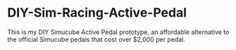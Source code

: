 # DIY-Sim-Racing-Active-Pedal
This is my DIY Simucube Active Pedal prototype, an affordable alternative to the official Simucube pedals that cost over $2,000 per pedal.
